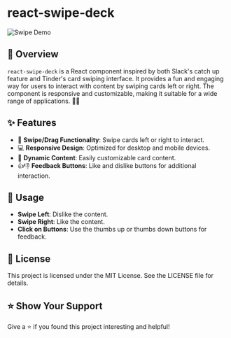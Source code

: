 # react-swipe-deck

![Swipe Demo](path-to-your-gif)

## 📖 Overview

`react-swipe-deck` is a React component inspired by both Slack's catch up feature and Tinder's card swiping interface. It provides a fun and engaging way for users to interact with content by swiping cards left or right. The component is responsive and customizable, making it suitable for a wide range of applications. 🚀✨

## ✨ Features

- 🚀 **Swipe/Drag Functionality**: Swipe cards left or right to interact.
- 💻 **Responsive Design**: Optimized for desktop and mobile devices.
- 🔄 **Dynamic Content**: Easily customizable card content.
- 👍👎 **Feedback Buttons**: Like and dislike buttons for additional interaction.

## 🚀 Usage

- **Swipe Left**: Dislike the content.
- **Swipe Right**: Like the content.
- **Click on Buttons**: Use the thumbs up or thumbs down buttons for feedback.

## 📄 License

This project is licensed under the MIT License. See the LICENSE file for details.

## ⭐️ Show Your Support

Give a ⭐️ if you found this project interesting and helpful!
